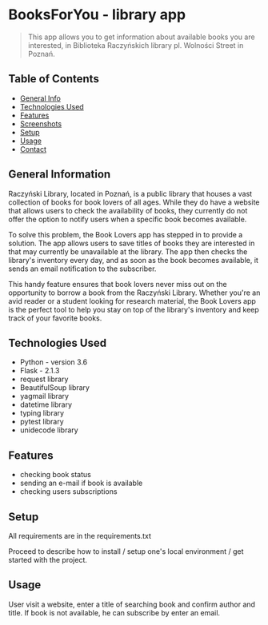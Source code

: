 # BooksForYou - library app
> This app allows you to get information about available books you are interested, in Biblioteka Raczyńskich library pl. Wolności Street in Poznań. 

## Table of Contents
* [General Info](#general-information)
* [Technologies Used](#technologies-used)
* [Features](#features)
* [Screenshots](#screenshots)
* [Setup](#setup)
* [Usage](#usage)
* [Contact](#contact)
<!-- * [License](#license) -->


## General Information
Raczyński Library, located in Poznań, is a public library that houses a vast collection of books for book lovers of all ages. While they do have a website that allows users to check the availability of books, they currently do not offer the option to notify users when a specific book becomes available.

To solve this problem, the Book Lovers app has stepped in to provide a solution. The app allows users to save titles of books they are interested in that may currently be unavailable at the library. The app then checks the library's inventory every day, and as soon as the book becomes available, it sends an email notification to the subscriber.

This handy feature ensures that book lovers never miss out on the opportunity to borrow a book from the Raczyński Library. Whether you're an avid reader or a student looking for research material, the Book Lovers app is the perfect tool to help you stay on top of the library's inventory and keep track of your favorite books.

## Technologies Used
- Python - version 3.6
- Flask - 2.1.3
- request library
- BeautifulSoup library 
- yagmail library
- datetime library
- typing library
- pytest library
- unidecode library




## Features
- checking book status
- sending an e-mail if book is available
- checking users subscriptions 



## Setup
All requirements are in the requirements.txt

Proceed to describe how to install / setup one's local environment / get started with the project.


## Usage
User visit a website, enter a title of searching book and confirm author and title. If book is not available, he can subscribe by enter an email. 

